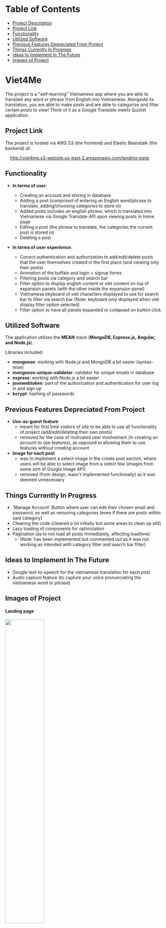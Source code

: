# Table of Contents

- [Project Description](#viet4me)
- [Project Link](#project-link)
- [Functionality](#functionality)
- [Utilized Software](#utilized-software)
- [Previous Features Depreciated From Project](#previous-features-depreciated-from-project)
- [Things Currently In Progress](#things-currently-in-progress)
- [Ideas to Implement In The Future](#ideas-to-implement-in-the-future)
- [Images of Project](#images-of-project)


# Viet4Me

The project is a "self-learning" Vietnamese app where you are able to translate any word or phrase from English into Vietnamese. Alongside its translation, you are able to make posts and are able to categorize and filter certain posts to view! Think of it as a Google Translate meets Quizlet application.

## Project Link

The project is hosted via AWS S3 (the frontend) and Elastic Beanstalk (the backend) at:

&nbsp;&nbsp;&nbsp; http://viet4me.s3-website.us-east-2.amazonaws.com/landing-page

## Functionality

* __In terms of user__:
  * Creating an account and storing in database
  * Adding a post (comprised of entering an English word/phrase to translate, adding/choosing categories to store in)
  * Added posts includes an english phrase, which is translated into Vietnamese via Google Translate API upon viewing posts in home page
  * Editing a post (the phrase to translate, the categories the current post is stored in)
  * Deleting a post
  
* __In terms of user experience__: 
  * Correct authentication and authorization to add/edit/delete posts that the user themselves created in the first place (and viewing only their posts)
  * Animation of the buffalo and login + signup forms 
  * Filtering posts via category and search bar
  * Filter option to display english content or viet content on top of expansion panels (with the other inside the expansion panel)
  * Vietnamese keyboard of viet characters displayed to use for search bar to filter via search bar (Note: keyboard only displayed when viet display filter option selected)
  * Filter option to have all panels expanded or collapsed on button click
  
## Utilized Software

The application utilizes the __MEAN__ stack (__MongoDB, Express.js, Angular, and Node.js__). 

Libraries included: 

* __mongoose__: working with Node.js and MongoDB a bit easier (syntax-wise)
* __mongoose-unique-validator__: validator for unique emails in database
* __express__: working with Node.js a bit easier
* __jsonwebtoken__: part of the authorization and authentication for user log in and sign up
* __bcrypt__: hashing of passwords

## Previous Features Depreciated From Project

* __Use-as-guest feature__
  * meant for first time visitors of site to be able to use all functionality of project (add/edit/deleting their own posts) 
  * removed for the case of motivated user involvement (in creating an account to use features), as opposed to allowing them to use features without creating account
* __Image for each post__
  * was to implement a select-image in the create post section, where users will be able to select image from a select few (images from some sort of Google Image API) 
  * removed (from design, wasn't implemented functionally) as it was deemed unnecessary

## Things Currently In Progress

* 'Manage Account' Button where user can edit their chosen email and password, as well as removing categories (even if there are posts within said category)
* Cleaning the code (cleaned a lot initially but some areas to clean up still)
* Lazy loading of components for optimization
* Pagination (as to not load all posts immediately, affecting loadtime)
  * (Note: has been implemented but commented out as it was not working as intended with category filter and search bar filter)
  
## Ideas to Implement In The Future

* Google text-to-speech for the vietnamese translation for each post
* Audio capture feature (to capture your voice pronunciating the vietnamese word or phrase)
  
## Images of Project
  
#### Landing page   

<img src="images/landing-page.png" width="50%">

#### Login and signup form 

<img src="images/log-in.png" width="50%">
<img src="images/sign-up.png" width="50%">

#### Home page when user logs in

<img src="images/first-view-when-logged-in.png" width="50%">

#### Filter expansion panel in home page

<img src="images/filter.png" width="50%">

#### Filter expansion panel when viet display filter option selected (notice the 'Click Me!' expansion bar)

<img src="images/viet-filter-keyboard-closed.png" width="50%">

#### Viet keyboard expansion panel (open)

<img src="images/viet-filter-keyboard-open.png" width="50%">

#### Adding post form

<img src="images/add-post.png" width="50%">

#### Expanded post view

<img src="images/one-expanded-panel.png" width="50%">

